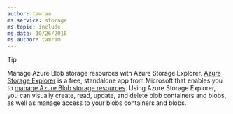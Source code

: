 ```yaml
---
author: tamram
ms.service: storage
ms.topic: include
ms.date: 10/26/2018
ms.author: tamram
---
```

> [!TIP]
> 
> Manage Azure Blob storage resources with Azure Storage Explorer. 
> [Azure Storage Explorer](https://azure.microsoft.com/features/storage-explorer/) is a free, standalone app from Microsoft that enables you to [manage Azure Blob storage resources](../articles/vs-azure-tools-storage-explorer-blobs.md). Using Azure Storage Explorer, you can visually create, read, update, and delete blob containers and blobs, as well as manage access to your blobs containers and blobs.


